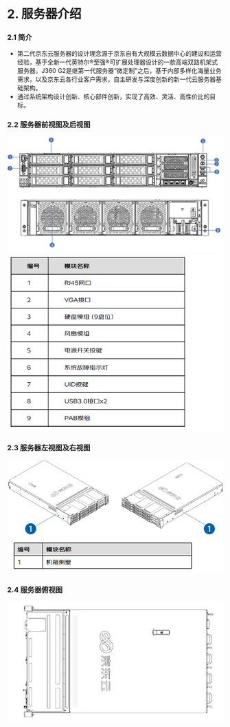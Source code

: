 # 2. 服务器介绍

### 2.1 简介
- 第二代京东云服务器的设计理念源于京东自有大规模云数据中心的建设和运营经验，基于全新一代英特尔®至强®可扩展处理器设计的一款高端双路机架式服务器。J360 G2是继第一代服务器“微定制”之后，基于内部多样化海量业务需求，以及京东云各行业客户需求，自主研发与深度创新的新一代云服务器基础架构。
- 通过系统架构设计创新、核心部件创新，实现了高效、灵活、高性价比的目标。
    
### 2.2 服务器前视图及后视图	
![server-front-view.jpg](../../../../image/haas-server/server-front-view.jpg)    
![fig-5.png](../../../../image/haas-server/fig-5.png)

### 2.3 服务器左视图及右视图	
![server-left-view.jpg](../../../../image/haas-server/server-left-view.jpg)  
![fig-6.png](../../../../image/haas-server/fig-6.png)

### 2.4 服务器俯视图	
![server-top-view.jpg](../../../../image/haas-server/server-top-view.jpg) 
